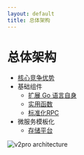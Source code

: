 ```yaml
---
layout: default
title: 总体架构
---
```


# 总体架构

* [核心竞争优势](/differentiator.cn.html)
* 基础组件
  * [扩展 Go 语言自身](/lang.cn.html)
  * [实用函数](/utility.cn.html)
  * [标准化RPC](/adapter.cn.html)
* 微服务模板化
  * [存储平台](/storage.cn.html)

![v2pro architecture](https://docs.google.com/drawings/d/1HIwFXTIwzTrLal5KLTFW30_uY157WJRgM6xgiQb4iM0/pub?w=1110&amp;h=667)

